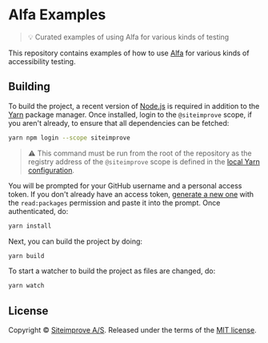 # Alfa Examples

> :bulb: Curated examples of using Alfa for various kinds of testing

This repository contains examples of how to use [Alfa][] for various kinds of accessibility testing.

## Building

To build the project, a recent version of [Node.js](https://nodejs.org/en/) is required in addition to the [Yarn](https://yarnpkg.com/) package manager. Once installed, login to the `@siteimprove` scope, if you aren't already, to ensure that all dependencies can be fetched:

```sh
yarn npm login --scope siteimprove
```

> :warning: This command must be run from the root of the repository as the registry address of the `@siteimprove` scope is defined in the [local Yarn configuration](.yarnrc.yml).

You will be prompted for your GitHub username and a personal access token. If you don't already have an access token, [generate a new one](https://github.com/settings/tokens/new "Generate a personal access token") with the `read:packages` permission and paste it into the prompt. Once authenticated, do:

```sh
yarn install
```

Next, you can build the project by doing:

```sh
yarn build
```

To start a watcher to build the project as files are changed, do:

```sh
yarn watch
```

## License

Copyright &copy; [Siteimprove A/S](https://siteimprove.com/). Released under the terms of the [MIT license](LICENSE.md).

[alfa]: https://github.com/Siteimprove/alfa
